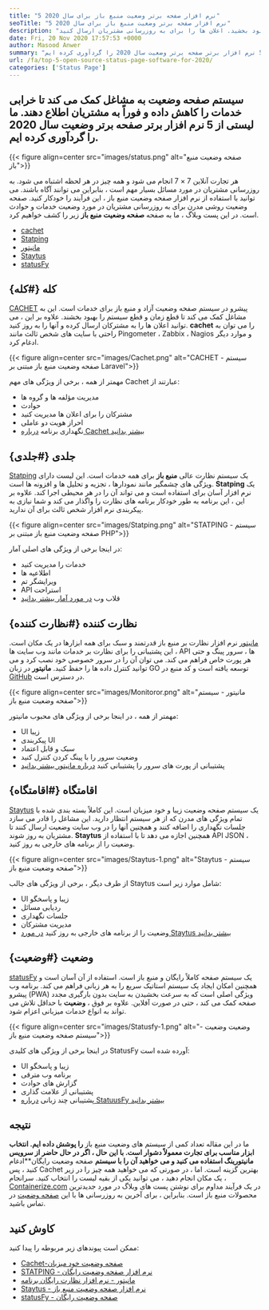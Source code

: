 ```yaml
---
title: "5 نرم افزار صفحه برتر وضعیت منبع باز برای سال 2020" 
seoTitle: "5 نرم افزار صفحه برتر وضعیت منبع باز برای سال 2020" 
description: "قطع زمان و قطع سیستم برای خدمات خود را با کمک سیستم های صفحه وضعیت آزاد و منبع باز بهبود بخشید. اعلان ها را برای به روزرسانی مشتریان ارسال کنید." 
date: Fri, 20 Nov 2020 17:57:53 +0000
author: Masood Anwer
summary: "سیستم صفحه وضعیت به مشاغل کمک می کند تا خرابی خدمات را کاهش داده و فوراً به مشتریان اطلاع دهند. ما لیستی از 5 نرم افزار برتر صفحه برتر وضعیت سال 2020 را گردآوری کرده ایم." 
url: /fa/top-5-open-source-status-page-software-for-2020/
categories: ['Status Page']
---
```


## سیستم صفحه وضعیت به مشاغل کمک می کند تا خرابی خدمات را کاهش داده و فوراً به مشتریان اطلاع دهند. ما لیستی از 5 نرم افزار برتر صفحه برتر وضعیت سال 2020 را گردآوری کرده ایم.

{{< figure align=center src="images/status.png" alt="صفحه وضعیت منبع باز">}}

هر تجارت آنلاین 7 × 7 انجام می شود و همه چیز در هر لحظه اشتباه می شود. به روزرسانی مشتریان در مورد مسائل بسیار مهم است ، بنابراین می توانند آگاه باشند. می توانید با استفاده از نرم افزار صفحه وضعیت منبع باز ، این فرآیند را خودکار کنید. صفحه وضعیت روشی مدرن برای به روزرسانی مشتریان در مورد وضعیت خدمات و حوادث است. در این پست وبلاگ ، ما به صفحه  **صفحه وضعیت منبع باز**  زیر را کشف خواهیم کرد.
  * [cachet][1]
  * [Statping][2]
  * [مانیتور][3]
  * [Staytus][4]
  * [statusFy][5]

## کله {#کله}

[CACHET][6] پیشرو در سیستم صفحه وضعیت آزاد و منبع باز برای خدمات است. این به مشاغل کمک می کند تا قطع زمان و قطع سیستم را بهبود بخشند. علاوه بر این ، می توانید اعلان ها را به مشترکان ارسال کرده و آنها را به روز کنید.  **cachet**  را می توان به راحتی با سایت های شخص ثالث مانند Pingometer ، Zabbix ، Nagios و موارد دیگر ادغام کرد.

{{< figure align=center src="images/Cachet.png" alt="CACHET - سیستم صفحه وضعیت منبع باز مبتنی بر Laravel">}}

مهمتر از همه ، برخی از ویژگی های مهم Cachet عبارتند از:
  * مدیریت مؤلفه ها و گروه ها
  * حوادث
  * مشترکان را برای اعلان ها مدیریت کنید
  * احراز هویت دو عاملی
  * نگهداری برنامه
[درباره Cachet بیشتر بدانید][7]

## جلدی {#جلدی}

[Statping][8] یک سیستم نظارت عالی  **منبع باز** برای همه خدمات است. این لیست دارای ویژگی های چشمگیر مانند نمودارها ، تجزیه و تحلیل ها و افزونه ها است. **Statping**  یک نرم افزار آسان برای استفاده است و می تواند آن را در هر محیطی اجرا کند. علاوه بر این ، این برنامه به طور خودکار برنامه های نظارت را واگذار می کند و شما نیازی به پیکربندی نرم افزار شخص ثالث برای آن ندارید.

{{< figure align=center src="images/Statping.png" alt="STATPING - سیستم صفحه وضعیت منبع باز مبتنی بر PHP">}}

در اینجا برخی از ویژگی های اصلی آمار:
  * خدمات را مدیریت کنید
  * اطلاعیه ها
  * ویرایشگر تم
  * API استراحت
  * قلاب وب
[در مورد آمار بیشتر بدانید][9]

## نظارت کننده {#نظارت کننده}

[مانیتور][10] نرم افزار نظارت بر منبع باز قدرتمند و سبک برای همه ابزارها در یک مکان است. این پشتیبانی را برای نظارت بر خدمات مانند وب سایت ها ، API ها ، سرور پینگ و حتی هر پورت خاص فراهم می کند. می توان آن را در سرور خصوصی خود نصب کرد و می توانید کنترل داده ها را حفظ کنید.  **مانیتور**  در زبان GO توسعه یافته است و کد منبع در [GitHub][11] در دسترس است.

{{< figure align=center src="images/Monitoror.png" alt="مانیتور - سیستم صفحه وضعیت منبع باز">}}

مهمتر از همه ، در اینجا برخی از ویژگی های محبوب مانیتور:
  * UI زیبا
  * پیکربندی UI
  * سبک و قابل اعتماد
  * وضعیت سرور را با پینگ کردن کنترل کنید
  * پشتیبانی از پورت های سرور را پشتیبانی کنید
[درباره مانیتور بیشتر بدانید][12]

## اقامتگاه {#اقامتگاه}

[Staytus][13] یک سیستم صفحه وضعیت زیبا و خود میزبان است. این کاملاً بسته بندی شده با تمام ویژگی های مدرن که از هر سیستم انتظار دارید. این مشاغل را قادر می سازد جلسات نگهداری را اضافه کنند و همچنین آنها را در وب سایت وضعیت ارسال کنند تا مشتریان به روز شوند.  **Staytus**  همچنین اجازه می دهد تا با استفاده از API JSON ، وضعیت را از برنامه های خارجی به روز کنید.

{{< figure align=center src="images/Staytus-1.png" alt="Staytus - سیستم صفحه وضعیت منبع باز">}}

از طرف دیگر ، برخی از ویژگی های جالب Staytus شامل موارد زیر است:
  * UI زیبا و پاسخگو
  * ردیابی مسائل
  * جلسات نگهداری
  * مدیریت مشترکان
  * وضعیت را از برنامه های خارجی به روز کنید
[در مورد Staytus بیشتر بدانید][14]

## وضعیت {#وضعیت}

[statusFy][15] یک سیستم صفحه کاملاً رایگان و منبع باز است. استفاده از آن آسان است و همچنین امکان ایجاد یک سیستم استاتیک سریع را به هر زبانی فراهم می کند. برنامه وب پیشرو (PWA) ویژگی اصلی است که به سرعت بخشیدن به سایت بدون بارگیری مجدد صفحه کمک می کند ، حتی در صورت آفلاین. علاوه بر فوق ،  **وضعیت**  با حداقل تلاش می تواند به انواع خدمات میزبانی اعزام شود.

{{< figure align=center src="images/Statusfy-1.png" alt="وضعیت وضعیت - سیستم صفحه وضعیت منبع باز">}}

در اینجا برخی از ویژگی های کلیدی StatusFy آورده شده است:
  * UI زیبا و پاسخگو
  * برنامه وب مترقی
  * گزارش های حوادث
  * پشتیبانی از علامت گذاری
  * پشتیبانی چند زبانی
[درباره StatuusFy بیشتر بدانید][16]

## نتیجه
ما در این مقاله تعداد کمی از سیستم های وضعیت منبع باز  **را پوشش داده ایم. انتخاب ابزار مناسب برای تجارت معمولاً دشوار است. با این حال ، اگر در حال حاضر از سرویس مانیتورینگ استفاده می کنید و می خواهید آن را با سیستم**  صفحه وضعیت رایگان**ادغام کنید ، پس Cachet بهترین گزینه است. اما ، در صورتی که می خواهید همه چیز را در زیر یک مکان انجام دهید ، می توانید یکی از بقیه لیست را انتخاب کنید.
سرانجام ، [Containerize.com][17] در یک فرآیند مداوم برای نوشتن پست های وبلاگ در مورد جدیدترین محصولات منبع باز است. بنابراین ، برای آخرین به روزرسانی ها با این [صفحه وضعیت][18] در تماس باشید.

## کاوش کنید
ممکن است پیوندهای زیر مربوطه را پیدا کنید:
  * [Cachet-صفحه وضعیت خود میزبان][7]
  * [STATPING - نرم افزار صفحه وضعیت رایگان][9]
  * [مانیتور - نرم افزار نظارت رایگان برنامه][12]
  * [Staytus - نرم افزار صفحه وضعیت منبع باز][14]
  * [statusFy - صفحه وضعیت رایگان][16]



 [1]: #Cachet
 [2]: #Statping
 [3]: #Monitoror
 [4]: #Staytus
 [5]: #Statusfy
 [6]: https://cachethq.io/
 [7]: https://products.containerize.com/status/cachet
 [8]: https://statping.com
 [9]: https://products.containerize.com/status/statping
 [10]: https://monitoror.com
 [11]: https://github.com/monitoror/monitoror
 [12]: https://products.containerize.com/status/monitoror
 [13]: https://staytus.co
 [14]: https://products.containerize.com/status/staytus
 [15]: https://marquez.co/statusfy
 [16]: https://products.containerize.com/status/statusfy
 [17]: https://containerize.com
 [18]: https://blog.containerize.com/category/status-page/
